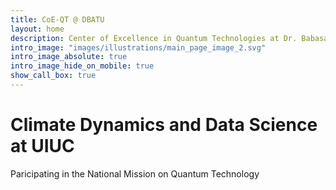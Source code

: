 ```yaml
---
title: CoE-QT @ DBATU
layout: home
description: Center of Excellence in Quantum Technologies at Dr. Babasaheb Ambedkar Technological University
intro_image: "images/illustrations/main_page_image_2.svg"
intro_image_absolute: true
intro_image_hide_on_mobile: true
show_call_box: true
---
```


# Climate Dynamics and Data Science at UIUC

Paricipating in the National Mission on Quantum Technology
